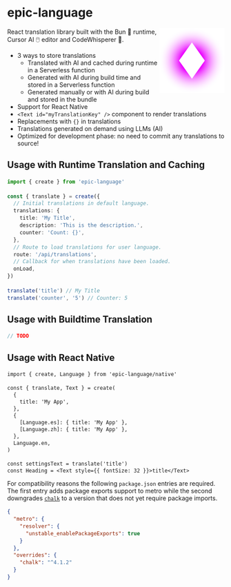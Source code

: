 # epic-language

<img align="right" src="https://github.com/tobua/epic-language/raw/main/logo.svg" width="30%" alt="Language Logo" />

React translation library built with the Bun 🐰 runtime, Cursor AI 🖱️ editor and CodeWhisperer 🤫.

- 3 ways to store translations
  - Translated with AI and cached during runtime in a Serverless function
  - Generated with AI during build time and stored in a Serverless function
  - Generated manually or with AI during build and stored in the bundle
- Support for React Native
- `<Text id="myTranslationKey" />` component to render translations
- Replacements with `{}` in translations
- Translations generated on demand using LLMs (AI)
- Optimized for development phase: no need to commit any translations to source!

## Usage with Runtime Translation and Caching

```ts
import { create } from 'epic-language'

const { translate } = create({
  // Initial translations in default language.
  translations: {
    title: 'My Title',
    description: 'This is the description.',
    counter: 'Count: {}',
  },
  // Route to load translations for user language.
  route: '/api/translations',
  // Callback for when translations have been loaded.
  onLoad,
})

translate('title') // My Title
translate('counter', '5') // Counter: 5
```

## Usage with Buildtime Translation

```ts
// TODO
```

## Usage with React Native

```tsx
import { create, Language } from 'epic-language/native'

const { translate, Text } = create(
  {
    title: 'My App',
  },
  {
    [Language.es]: { title: 'My App' },
    [Language.zh]: { title: 'My App' },
  },
  Language.en,
)

const settingsText = translate('title')
const Heading = <Text style={{ fontSize: 32 }}>title</Text>
```

For compatibility reasons the following `package.json` entries are required. The first entry adds package exports support to metro while the second downgrades [`chalk`](https://npmjs.com/chalk) to a version that does not yet require package imports.

```json
{
  "metro": {
    "resolver": {
      "unstable_enablePackageExports": true
    }
  },
  "overrides": {
    "chalk": "^4.1.2"
  }
}
```
